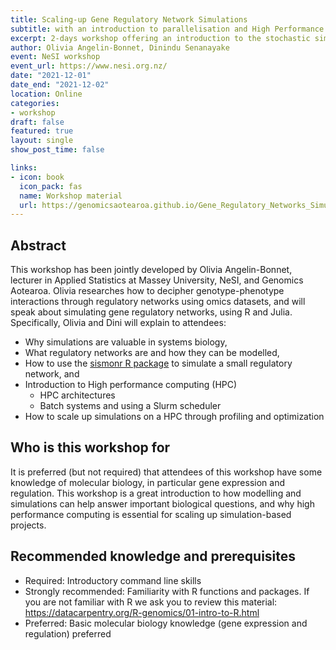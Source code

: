 ```yaml
---
title: Scaling-up Gene Regulatory Network Simulations
subtitle: with an introduction to parallelisation and High Performance Computing
excerpt: 2-days workshop offering an introduction to the stochastic simulation of Gene Regulatory Networks using the R package sismonr, and to scaling up simulations on a high-performance computer.
author: Olivia Angelin-Bonnet, Dinindu Senanayake
event: NeSI workshop
event_url: https://www.nesi.org.nz/
date: "2021-12-01"
date_end: "2021-12-02"
location: Online
categories:
- workshop
draft: false
featured: true
layout: single
show_post_time: false

links:
- icon: book
  icon_pack: fas
  name: Workshop material
  url: https://genomicsaotearoa.github.io/Gene_Regulatory_Networks_Simulation_Workshop/
---
```


## Abstract

This workshop has been jointly developed by Olivia Angelin-Bonnet, lecturer in Applied Statistics at Massey University, NeSI, and Genomics Aotearoa.  Olivia researches how to decipher genotype-phenotype interactions through regulatory networks using omics datasets, and will speak about simulating gene regulatory networks, using R and Julia.  Specifically, Olivia and Dini will explain to attendees:

- Why simulations are valuable in systems biology,
- What regulatory networks are and how they can be modelled,
- How to use the [sismonr R package](https://oliviaab.github.io/sismonr/) to simulate a small regulatory network, and
- Introduction to High performance computing (HPC) 
  - HPC architectures
  - Batch systems and using a Slurm scheduler 
- How to scale up simulations on a HPC through profiling and optimization

## Who is this workshop for

It is preferred (but not required) that attendees of this workshop have some knowledge of molecular biology, in particular gene expression and regulation.  This workshop is a great introduction to how modelling and simulations can help answer important biological questions, and why high performance computing is essential for scaling up simulation-based projects.

## Recommended knowledge and prerequisites

- Required: Introductory command line skills
- Strongly recommended: Familiarity with R functions and packages.  If you are not familiar with R we ask you to review this material: https://datacarpentry.org/R-genomics/01-intro-to-R.html
- Preferred: Basic molecular biology knowledge (gene expression and regulation) preferred
